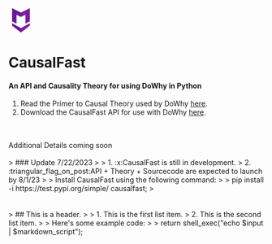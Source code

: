 ![alt text](https://github.com/adam-p/markdown-here/raw/master/src/common/images/icon48.png "Logo Title Text 1")
# CausalFast
#### An API and Causality Theory for using DoWhy in Python

1.   Read the Primer to Causal Theory used by DoWhy [here](https://github.com/TejuOye/CausalFast/blob/main/CausalTheory.md).
2.   Download the CausalFast API for use with DoWhy [here](https://test.pypi.org/project/causalfast/).

<br>
<br>Additional Details coming soon<br><br>
>  ### Update 7/22/2023
> 
> 1.   :x:CausalFast is still in development.
> 2.   :triangular_flag_on_post:API + Theory + Sourcecode are expected to launch by 8/1/23
> 
> Install CausalFast using the following command:
> 
>     pip install -i https://test.pypi.org/simple/ causalfast;
>
<br>
<br><br>
>  ## This is a header.
> 
> 1.   This is the first list item.
> 2.   This is the second list item.
> 
> Here's some example code:
> 
>     return shell_exec("echo $input | $markdown_script");
